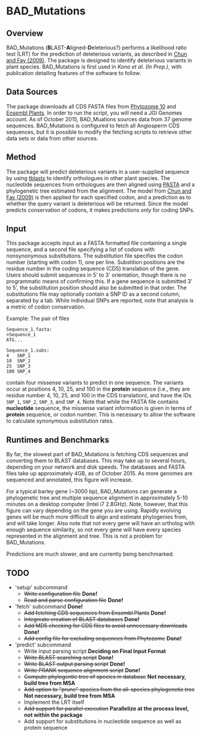 BAD_Mutations
============

Overview
--------
BAD_Mutations (**B**LAST-**A**ligned-**D**eleterious?) performs a likelihood
ratio test (LRT) for the prediction of deleterious variants, as described in 
[Chun and Fay (2009)](http://genome.cshlp.org/content/19/9/1553.abstract). The
package is designed to identify deleterious variants in plant species.
BAD_Mutations is first used in *Kono et al. (In Prep.)*, with publication detailing
features of the software to follow.

Data Sources
------------
The package downloads all CDS FASTA files from
[Phytozome 10](http://phytozome.jgi.doe.gov/) and 
[Ensembl Plants](http://plants.ensembl.org). In order to run the script, you
will need a JGI Genomes account. As of October 2015, BAD_Muations sources data
from 37 genome sequences. BAD_Mutations is configured to fetch all
Angiosperm CDS sequences, but it is possible to modify the fetching scripts
to retrieve other data sets or data from other sources.

Method
------
The package will predict deleterious variants in a user-supplied sequence by
using [tblastx](http://blast.ncbi.nlm.nih.gov/Blast.cgi) to identify
orthologues in other plant species. The nucleotide sequences from orthologues
are then aligned using [PASTA](http://www.cs.utexas.edu/~phylo/software/pasta/)
and a phylogenetic tree estimated from the alignment. The model from 
[Chun and Fay (2009)](http://genome.cshlp.org/content/19/9/1553.abstract) is
then applied for each specified codon, and a prediction as to whether the query
variant is deleterious will be returned. Since the model predicts conservation
of codons, it makes predictions only for coding SNPs.

Input
-----
This package accepts input as a FASTA formatted file containing a single 
sequence, and a second file specifying a list of codons with nonsynonymous
substitutions. The substitution file specifies the codon number (starting 
with codon 1), one per line. Substition positions are the residue number 
in the coding sequence (CDS) translation of the gene. Users should submit 
sequences in 5' to 3' orientation, though there is no programmatic means of
confirming this. If a gene sequence is submitted 3' to 5', the substitution
position should also be submitted in that order. The substitutions file
may optionally contain a SNP ID as a second column, separated by a tab. While
individual SNPs are reported, note that analysis is a metric of codon
conservation.

Example: The pair of files
```
Sequence_1.fasta:
>Sequence_1
ATG...

Sequence_1.subs:
4   SNP_1
10  SNP_2
25  SNP_3
100 SNP_4
```

contain four missense variants to predict in one sequence. The variants occur
at positions 4, 10, 25, and 100 in the **protein** sequence (i.e., they are
residue number 4, 10, 25, and 100 in the CDS translation), and have the IDs
``SNP_1``, ``SNP_2``, ``SNP_3``, and ``SNP_4``. Note that while
the FASTA file contains **nucleotide** sequence, the missense variant
information is given in terms of **protein** sequence, or codon number. This is
necessary to allow the software to calculate synonymous substitution rates.

Runtimes and Benchmarks
-----------------------
By far, the slowest part of BAD_Mutations is fetching CDS sequences and
converting them to BLAST databases. This may take up to several hours,
depending on your network and disk speeds. The databases and FASTA files take
up approximately 4GB, as of October 2015. As more genomes are sequenced and
annotated, this figure will increase.

For a typical barley gene (~3000 bp), BAD_Mutations can generate a phylogenetic
tree and multiple sequence alignment in approximately 5-10 minutes on a desktop
computer (Intel i7 2.8GHz). Note, however, that this figure can vary depending
on the gene you are using. Rapidly evolving genes will be much more difficult
to align and estimate phylogenies from, and will take longer. Also note that
not every gene will have an ortholog with enough sequence similarity, so not
every gene will have every species represented in the alignment and tree. This
is not a problem for BAD_Mutations.

Predictions are much slower, and are currently being benchmarked.

TODO
----
* 'setup' subcommand
    * ~~Write configuration file~~ **Done!**
    * ~~Read and parse configuration file~~ **Done!**
* 'fetch' subcommand **Done!**
    * ~~Add fetching CDS sequences from Ensembl Plants~~ **Done!**
    * ~~Integreate creation of BLAST databases~~ **Done!**
    * ~~Add MD5 checking for CDS files to avoid unnecessary downloads~~ **Done!**
    * ~~Add config file for excluding sequences from Phytozome~~ **Done!**
* 'predict' subcommand
    * Write input parsing script **Deciding on Final Input Format**
    * ~~Write BLAST searching script~~ **Done!**
    * ~~Write BLAST output parsing script~~ **Done!**
    * ~~Write PRANK sequence alignment script~~ **Done!**
    * ~~Compute phylogentic tree of species in database~~ **Not necessary, build tree from MSA**
    * ~~Add option to "prune" species from the all-species phylogenetic tree~~ **Not necessary, build tree from MSA**
    * Implement the LRT itself
    * ~~Add support for parallel execution~~ **Parallelize at the process level, not within the package**
    * Add support for substitutions in nucleotide sequence as well as protein sequence
